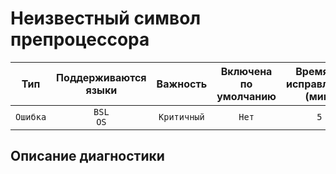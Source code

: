 # Неизвестный символ препроцессора

| Тип | Поддерживаются<br/>языки | Важность | Включена<br/>по умолчанию | Время на<br/>исправление (мин) | Тэги |
| :-: | :-: | :-: | :-: | :-: | :-: |
| `Ошибка` | `BSL`<br/>`OS` | `Критичный` | `Нет` | `5` | `standard`<br/>`error` |

<!-- Блоки выше заполняются автоматически, не трогать -->
## Описание диагностики
